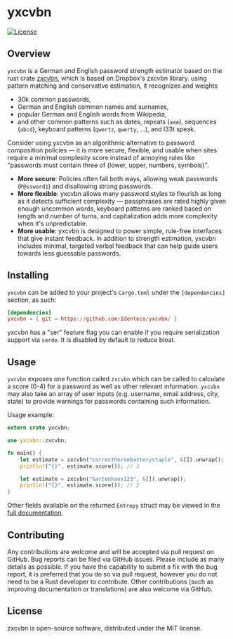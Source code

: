 # yxcvbn

[![License](https://img.shields.io/crates/l/zxcvbn.svg)](https://github.com/Identeco/yxcvbn/blob/master/LICENSE)

## Overview

`yxcvbn` is a German and English password strength estimator based on the rust crate [zxcvbn](https://github.com/shssoichiro/zxcvbn-rs), which is based on Dropbox's zxcvbn library.
using pattern matching and conservative estimation, it recognizes and weights

- 30k common passwords,
- German and English common names and surnames,
- popular German and English words from Wikipedia,
- and other common patterns such as dates, repeats (`aaa`), sequences (`abcd`), keyboard patterns (`qwertz`, `qwerty`, ...), and l33t speak.

Consider using yxcvbn as an algorithmic alternative to password composition policies — it is more secure, flexible, and usable when sites require a minimal complexity score instead of annoying rules like "passwords must contain three of {lower, upper, numbers, symbols}".

- __More secure__: Policies often fail both ways, allowing weak passwords (`P@ssword1`) and disallowing strong passwords.
- __More flexible__: yxcvbn allows many password styles to flourish as long as it detects sufficient complexity — passphrases are rated highly given enough uncommon words, keyboard patterns are ranked based on length and number of turns, and capitalization adds more complexity when it's unpredictable.
- __More usable__: yxcvbn is designed to power simple, rule-free interfaces that give instant feedback. In addition to strength estimation, yxcvbn includes minimal, targeted verbal feedback that can help guide users towards less guessable passwords.

## Installing

`yxcvbn` can be added to your project's `Cargo.toml` under the `[dependencies]` section, as such:

```toml
[dependencies]
yxcvbn = { git = https://github.com/Identeco/yxcvbn/ }
```

yxcvbn has a "ser" feature flag you can enable if you require serialization support via `serde`.
It is disabled by default to reduce bloat.

## Usage

`yxcvbn` exposes one function called `zxcvbn` which can be called to calculate a score (0-4) for a password as well as other relevant information.
`yxcvbn` may also take an array of user inputs (e.g. username, email address, city, state) to provide warnings for passwords containing such information.

Usage example:

```rust
extern crate yxcvbn;

use yxcvbn::zxcvbn;

fn main() {
    let estimate = zxcvbn("correcthorsebatterystaple", &[]).unwrap();
    println!("{}", estimate.score()); // 3

    let estimate = zxcvbn("Gartenhaus123", &[]).unwrap(); 
    println!("{}", estimate.score()); // 2
}
```

Other fields available on the returned `Entropy` struct may be viewed in the [full documentation](https://docs.rs/zxcvbn/*/zxcvbn/).

## Contributing

Any contributions are welcome and will be accepted via pull request on GitHub. Bug reports can be
filed via GitHub issues. Please include as many details as possible. If you have the capability
to submit a fix with the bug report, it is preferred that you do so via pull request,
however you do not need to be a Rust developer to contribute.
Other contributions (such as improving documentation or translations) are also welcome via GitHub.

## License

zxcvbn is open-source software, distributed under the MIT license.

